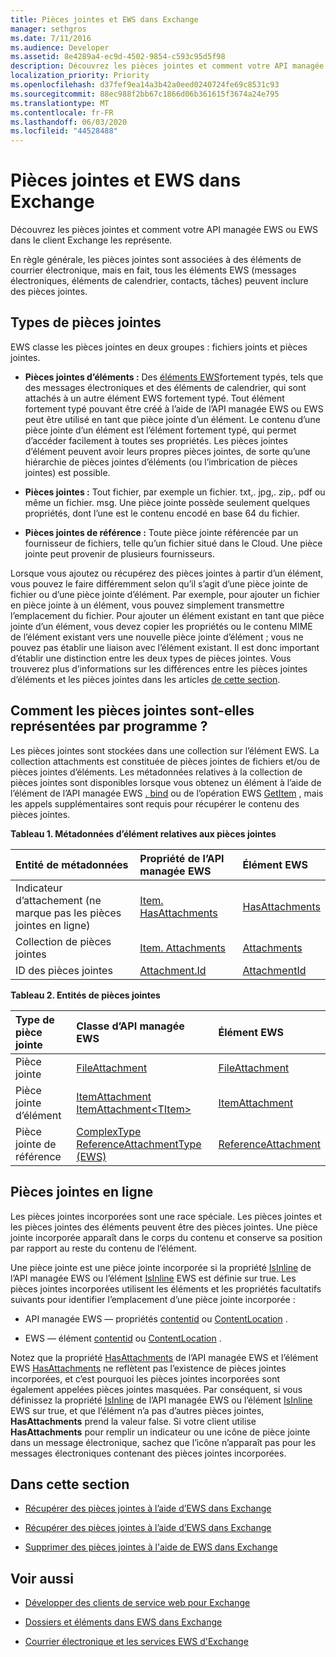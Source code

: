 ```yaml
---
title: Pièces jointes et EWS dans Exchange
manager: sethgros
ms.date: 7/11/2016
ms.audience: Developer
ms.assetid: 8e4289a4-ec9d-4502-9854-c593c95d5f98
description: Découvrez les pièces jointes et comment votre API managée EWS ou EWS dans le client Exchange les représente.
localization_priority: Priority
ms.openlocfilehash: d37fef9ea14a3b42a0eed0240724fe69c8531c93
ms.sourcegitcommit: 88ec988f2bb67c1866d06b361615f3674a24e795
ms.translationtype: MT
ms.contentlocale: fr-FR
ms.lasthandoff: 06/03/2020
ms.locfileid: "44528488"
---
```

# <a name="attachments-and-ews-in-exchange"></a>Pièces jointes et EWS dans Exchange

Découvrez les pièces jointes et comment votre API managée EWS ou EWS dans le client Exchange les représente.
  
En règle générale, les pièces jointes sont associées à des éléments de courrier électronique, mais en fait, tous les éléments EWS (messages électroniques, éléments de calendrier, contacts, tâches) peuvent inclure des pièces jointes.
  
## <a name="types-of-attachments"></a>Types de pièces jointes

EWS classe les pièces jointes en deux groupes : fichiers joints et pièces jointes.
  
- **Pièces jointes d’éléments :** Des [éléments EWS](folders-and-items-in-ews-in-exchange.md)fortement typés, tels que des messages électroniques et des éléments de calendrier, qui sont attachés à un autre élément EWS fortement typé. Tout élément fortement typé pouvant être créé à l’aide de l’API managée EWS ou EWS peut être utilisé en tant que pièce jointe d’un élément. Le contenu d’une pièce jointe d’un élément est l’élément fortement typé, qui permet d’accéder facilement à toutes ses propriétés. Les pièces jointes d’élément peuvent avoir leurs propres pièces jointes, de sorte qu’une hiérarchie de pièces jointes d’éléments (ou l’imbrication de pièces jointes) est possible.
    
- **Pièces jointes :** Tout fichier, par exemple un fichier. txt,. jpg,. zip,. pdf ou même un fichier. msg. Une pièce jointe possède seulement quelques propriétés, dont l’une est le contenu encodé en base 64 du fichier. 
    
- **Pièces jointes de référence :** Toute pièce jointe référencée par un fournisseur de fichiers, telle qu’un fichier situé dans le Cloud. Une pièce jointe peut provenir de plusieurs fournisseurs. 
    
Lorsque vous ajoutez ou récupérez des pièces jointes à partir d’un élément, vous pouvez le faire différemment selon qu’il s’agit d’une pièce jointe de fichier ou d’une pièce jointe d’élément. Par exemple, pour ajouter un fichier en pièce jointe à un élément, vous pouvez simplement transmettre l’emplacement du fichier. Pour ajouter un élément existant en tant que pièce jointe d’un élément, vous devez copier les propriétés ou le contenu MIME de l’élément existant vers une nouvelle pièce jointe d’élément ; vous ne pouvez pas établir une liaison avec l’élément existant. Il est donc important d’établir une distinction entre les deux types de pièces jointes. Vous trouverez plus d’informations sur les différences entre les pièces jointes d’éléments et les pièces jointes dans les articles [de cette section](#bk_inthissection).
  
## <a name="how-are-attachments-represented-programmatically"></a>Comment les pièces jointes sont-elles représentées par programme ?

Les pièces jointes sont stockées dans une collection sur l’élément EWS. La collection attachments est constituée de pièces jointes de fichiers et/ou de pièces jointes d’éléments. Les métadonnées relatives à la collection de pièces jointes sont disponibles lorsque vous obtenez un élément à l’aide de l’élément de l’API managée EWS [. bind](https://msdn.microsoft.com/library/microsoft.exchange.webservices.data.item.bind%28v=exchg.80%29.aspx) ou de l’opération EWS [GetItem](https://msdn.microsoft.com/library/e3590b8b-c2a7-4dad-a014-6360197b68e4%28Office.15%29.aspx) , mais les appels supplémentaires sont requis pour récupérer le contenu des pièces jointes. 
  
**Tableau 1. Métadonnées d’élément relatives aux pièces jointes**

|**Entité de métadonnées**|**Propriété de l’API managée EWS**|**Élément EWS**|
|:-----|:-----|:-----|
|Indicateur d’attachement (ne marque pas les pièces jointes en ligne)  <br/> |[Item. HasAttachments](https://msdn.microsoft.com/library/microsoft.exchange.webservices.data.item.hasattachments%28v=exchg.80%29.aspx) <br/> |[HasAttachments](https://msdn.microsoft.com/library/538b7a85-11d7-4daa-8458-09b540760e8b%28Office.15%29.aspx) <br/> |
|Collection de pièces jointes  <br/> |[Item. Attachments](https://msdn.microsoft.com/library/microsoft.exchange.webservices.data.item.attachments%28v=exchg.80%29.aspx) <br/> |[Attachments](https://msdn.microsoft.com/library/b470e614-34bb-44f0-8790-7ddbdcbbd29d%28Office.15%29.aspx) <br/> |
|ID des pièces jointes  <br/> |[Attachment.Id](https://msdn.microsoft.com/library/microsoft.exchange.webservices.data.attachment.id%28v=exchg.80%29.aspx) <br/> |[AttachmentId](https://msdn.microsoft.com/library/55a5fd77-60d1-40fa-8144-770600cedc6a%28Office.15%29.aspx) <br/> |
   
**Tableau 2. Entités de pièces jointes**

|**Type de pièce jointe**|**Classe d’API managée EWS**|**Élément EWS**|
|:-----|:-----|:-----|
|Pièce jointe  <br/> |[FileAttachment](https://msdn.microsoft.com/library/microsoft.exchange.webservices.data.fileattachment%28v=exchg.80%29.aspx) <br/> |[FileAttachment](https://msdn.microsoft.com/library/3ecea174-73d1-47fd-8917-6065cef1d565%28Office.15%29.aspx) <br/> |
|Pièce jointe d’élément  <br/> |[ItemAttachment](https://msdn.microsoft.com/library/microsoft.exchange.webservices.data.itemattachment%28v=exchg.80%29.aspx) <br/> [ItemAttachment\<TItem\>](https://msdn.microsoft.com/library/dd635165%28v=exchg.80%29.aspx) <br/> |[ItemAttachment](https://msdn.microsoft.com/library/089ee599-f45e-46f5-a18a-5cfb3d2851ff%28Office.15%29.aspx) <br/> |
|Pièce jointe de référence  <br/> |[ComplexType ReferenceAttachmentType (EWS)](https://msdn.microsoft.com/library/18bfa012-e903-d7f3-528a-31ccceb65463%28Office.15%29.aspx) <br/> |[ReferenceAttachment](https://msdn.microsoft.com/library/b9bde862-6b75-4a81-8033-00a47be4dc2f%28Office.15%29.aspx) <br/> |
   
## <a name="inline-attachments"></a>Pièces jointes en ligne

Les pièces jointes incorporées sont une race spéciale. Les pièces jointes et les pièces jointes des éléments peuvent être des pièces jointes. Une pièce jointe incorporée apparaît dans le corps du contenu et conserve sa position par rapport au reste du contenu de l’élément. 
  
Une pièce jointe est une pièce jointe incorporée si la propriété [IsInline](https://msdn.microsoft.com/library/microsoft.exchange.webservices.data.attachment.isinline%28v=exchg.80%29.aspx) de l’API managée EWS ou l’élément [IsInline](https://msdn.microsoft.com/library/5e7712c8-372a-4a16-be64-360c5ff3961a%28Office.15%29.aspx) EWS est définie sur true. Les pièces jointes incorporées utilisent les éléments et les propriétés facultatifs suivants pour identifier l’emplacement d’une pièce jointe incorporée : 
  
- API managée EWS — propriétés [contentid](https://msdn.microsoft.com/library/microsoft.exchange.webservices.data.attachment.contentid%28v=exchg.80%29.aspx) ou [ContentLocation](https://msdn.microsoft.com/library/microsoft.exchange.webservices.data.attachment.contentlocation%28v=exchg.80%29.aspx) . 
    
- EWS — élément [contentid](https://msdn.microsoft.com/library/bc59100d-6079-414b-a6e0-7c15feaa3184%28Office.15%29.aspx) ou [ContentLocation](https://msdn.microsoft.com/library/d91cf587-24e3-4c13-8784-5ca29787cca7%28Office.15%29.aspx) . 
    
Notez que la propriété [HasAttachments](https://msdn.microsoft.com/library/microsoft.exchange.webservices.data.item.hasattachments%28v=exchg.80%29.aspx) de l’API managée EWS et l’élément EWS [HasAttachments](https://msdn.microsoft.com/library/538b7a85-11d7-4daa-8458-09b540760e8b%28Office.15%29.aspx) ne reflètent pas l’existence de pièces jointes incorporées, et c’est pourquoi les pièces jointes incorporées sont également appelées pièces jointes masquées. Par conséquent, si vous définissez la propriété [IsInline](https://msdn.microsoft.com/library/microsoft.exchange.webservices.data.attachment.isinline%28v=exchg.80%29.aspx) de l’API managée EWS ou l’élément [IsInline](https://msdn.microsoft.com/library/5e7712c8-372a-4a16-be64-360c5ff3961a%28Office.15%29.aspx) EWS sur true, et que l’élément n’a pas d’autres pièces jointes, **HasAttachments** prend la valeur false. Si votre client utilise **HasAttachments** pour remplir un indicateur ou une icône de pièce jointe dans un message électronique, sachez que l’icône n’apparaît pas pour les messages électroniques contenant des pièces jointes incorporées. 
  
## <a name="in-this-section"></a>Dans cette section
<a name="bk_inthissection"> </a>

- [Récupérer des pièces jointes à l’aide d’EWS dans Exchange](how-to-add-attachments-by-using-ews-in-exchange.md)
    
- [Récupérer des pièces jointes à l’aide d’EWS dans Exchange](how-to-get-attachments-by-using-ews-in-exchange.md)
    
- [Supprimer des pièces jointes à l'aide de EWS dans Exchange](how-to-delete-attachments-by-using-ews-in-exchange.md)
    
## <a name="see-also"></a>Voir aussi
<a name="bk_additionalresources"> </a>

- [Développer des clients de service web pour Exchange](develop-web-service-clients-for-exchange.md)
    
- [Dossiers et éléments dans EWS dans Exchange](folders-and-items-in-ews-in-exchange.md)
    
- [Courrier électronique et les services EWS d'Exchange](email-and-ews-in-exchange.md)
    

